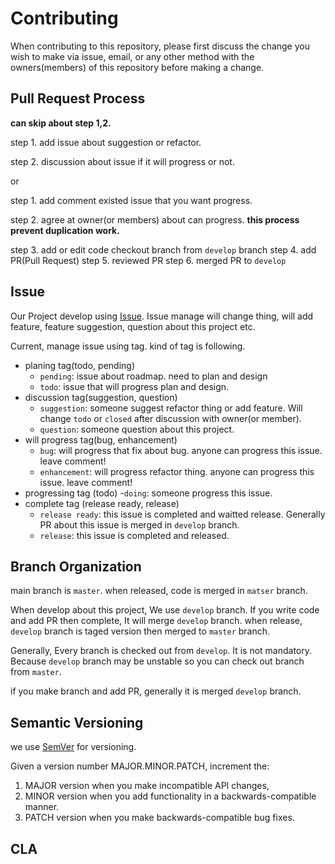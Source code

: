 # Contributing

When contributing to this repository, please first discuss the change you wish to make via issue, email, or any other method with the owners(members) of this repository before making a change.

## Pull Request Process

**can skip about step 1,2.** 

step 1. add issue about suggestion or refactor.

step 2. discussion about issue if it will progress or not.   

or

step 1. add comment existed issue that you want progress.

step 2. agree at owner(or members) about can progress.
**this process prevent duplication work.**
 
step 3. add or edit code checkout branch from `develop` branch
step 4. add PR(Pull Request)
step 5. reviewed PR
step 6. merged PR to `develop`
 
## Issue
Our Project develop using [Issue](https://github.com/ahki/oh-my-desk/issues). 
Issue manage will change thing, will add feature, feature suggestion, question about this project etc.

Current, manage issue using tag.
kind of tag is following.
 
- planing tag(todo, pending)
	- `pending`: issue about roadmap. need to plan and design
	- `todo`: issue that will progress plan and design.
- discussion tag(suggestion, question)
	- `suggestion`: someone suggest refactor thing or add feature. Will change `todo` or `closed` after discussion with owner(or member).
	- `question`: someone question about this project.    
- will progress tag(bug, enhancement)
	- `bug`: will progress that fix about bug. anyone can progress this issue. leave comment!
	- `enhancement`: will progress refactor thing. anyone can progress this issue. leave comment!
- progressing tag (todo)
	-`doing`: someone progress this issue. 
- complete tag (release ready, release)
	- `release ready`: this issue is completed and waitted release. Generally PR about this issue is merged in `develop` branch.
	- `release`: this issue is completed and released.

## Branch Organization

main branch is `master`. when released, code is merged in `matser` branch.

When develop about this project, We use `develop` branch. If you write code and add PR then complete, It will merge `develop` branch. when release, `develop` branch is taged version then merged to `master` branch.

Generally, Every branch is checked out from `develop`. It is not mandatory. Because `develop` branch may be unstable so you can check out branch from `master`. 

if you make branch and add PR, generally it is merged `develop` branch. 

## Semantic Versioning
we use [SemVer](https://semver.org/) for versioning.

Given a version number MAJOR.MINOR.PATCH, increment the:

1. MAJOR version when you make incompatible API changes,
2. MINOR version when you add functionality in a backwards-compatible manner.
3. PATCH version when you make backwards-compatible bug fixes.

## CLA

